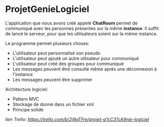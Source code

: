 # ProjetGenieLogiciel

L'application que nous avons créé appelé **ChatRoom** permet de communiqué avec les personnes présentes sur la même **instance**. 
Il suffit de lancé le serveur, pour que les utilisateurs soient sur la même instance.

Le programme permet plusieurs choses:
- L'utilisateur peut personnalisé son pseudo
- L'utilisateur peut ajouté un autre utlisateur pour communiqué
- L'utilisateur peut créé des groupes pour communiqué
- Les messages peuvent être consulté même après une déconnexion à l'instance
- Les messages peuvent être supprimer

Architecture logiciel:
- Pattern MVC
- Stockage de donné dans un fichier xml
- Principe solide

*lien Trello: https://trello.com/b/2j9aTFre/projet-g%C3%A9nie-logiciel*

